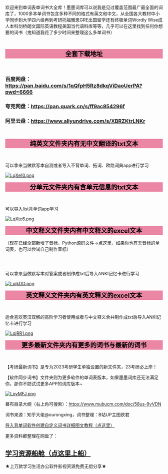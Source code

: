 欢迎来到单词表单词书大全库！墨墨词库可以说我是见过覆盖范围最广最全面的词库了，1000多本单词书包含多种不同的格式有英文和中文，从全国各大教材中小学同步到大学四六级再到考研托福雅思GRE出国留学还有终极单词Wordly Wise成人本科剑桥朗文国际英语教程美国当代语料库等等，几乎可以在这里找到任何你想要的词书（鬼知道我花了多少时间来整理这么多单词书）

<div style="background-color:;
            width:full;
            height:30px;
            color: black;
            text-align: center;
            font-weight: bold;
            font-size: 25px;"></div>


<div style="background-color:#eb86a4;
            width:full;
            height:30px;
            color: black;
            text-align: center;
            font-weight: bold;
            font-size: 20px;">全套下载地址</div>


<div style="background-color:;
            width:full;
            height:30px;
            color: black;
            text-align: center;
            font-weight: bold;
            font-size: 25px;"></div>


### 百度网盘：https://pan.baidu.com/s/1qQfpH5Rz8dkqViDaoUerPA?pwd=6666

### 夸克网盘：https://pan.quark.cn/s/ff9ac854296f

### 阿里云盘：https://www.aliyundrive.com/s/XBRZKtrLNKr

<div style="background-color:;
            width:full;
            height:30px;
            color: black;
            text-align: center;
            font-weight: bold;
            font-size: 25px;"></div>


<div style="background-color:#eb86a4;
            width:full;
            height:30px;
            color: black;
            text-align: center;
            font-weight: bold;
            font-size: 20px;">纯英文文件夹内有无中文翻译的txt文本</div>


<div style="background-color:;
            width:full;
            height:30px;
            color: black;
            text-align: center;
            font-weight: bold;
            font-size: 25px;"></div>


可以拿来当做默写本自测或者导入不背单词、拓词、欧路词典app进行学习

[![LqXe10.png](https://s1.ax1x.com/2022/04/27/LqXe10.png)](https://tuostudy.com/%F0%9F%93%9C%20050%23%20%E5%8D%95%E8%AF%8D%E6%96%87%E6%9C%AC/%F0%9F%93%81%2001%23%20%E7%BA%AF%E8%8B%B1%E6%96%87%E7%89%88/)

<div style="background-color:#eb86a4;
            width:full;
            height:30px;
            color: black;
            text-align: center;
            font-weight: bold;
            font-size: 20px;">分单元文件夹内有含单元信息的txt文本</div>


<div style="background-color:;
            width:full;
            height:30px;
            color: black;
            text-align: center;
            font-weight: bold;
            font-size: 25px;"></div>


可以导入list背单词app学习

[![LqXtc6.png](https://s1.ax1x.com/2022/04/27/LqXtc6.png)](https://tuostudy.com/%F0%9F%93%9C%20050%23%20%E5%8D%95%E8%AF%8D%E6%96%87%E6%9C%AC/%F0%9F%93%81%2002%23%20%E5%88%86%E5%8D%95%E5%85%83%E7%89%88/)

<div style="background-color:#eb86a4;
            width:full;
            height:30px;
            color: black;
            text-align: center;
            font-weight: bold;
            font-size: 20px;">中文释义文件夹内有中文释义的excel文本</div>
           

（现在已经全部新增了音标，Python源码文件→[点这里](https://tuostudy.com/%F0%9F%93%9C%20050%23%20%E5%8D%95%E8%AF%8D%E6%96%87%E6%9C%AC/%F0%9F%93%81%2003%23%20%E4%B8%AD%E6%96%87%E9%87%8A%E4%B9%89/%F0%9F%93%81%2000%23%20%E6%BA%90%E4%BB%A3%E7%A0%81%EF%BC%88%E4%BD%A0%E4%B9%9F%E5%8F%AF%E4%BB%A5%E8%87%AA%E5%B7%B1%E5%81%9A%EF%BC%89/)，如果你也有无音标的单词表，也可以尝试自己制作音标）


<div style="background-color:;
            width:full;
            height:30px;
            color: black;
            text-align: center;
            font-weight: bold;
            font-size: 25px;"></div>


可以拿来当做默写本对答案或者制作成txt后导入ANKI记忆卡进行学习

[![LqjkDO.png](https://s1.ax1x.com/2022/04/27/LqjkDO.png)](https://tuostudy.com/%F0%9F%93%9C%20050%23%20%E5%8D%95%E8%AF%8D%E6%96%87%E6%9C%AC/%F0%9F%93%81%2003%23%20%E4%B8%AD%E6%96%87%E9%87%8A%E4%B9%89/)

<div style="background-color:#eb86a4;
            width:full;
            height:30px;
            color: black;
            text-align: center;
            font-weight: bold;
            font-size: 20px;">英文释义文件夹内有英文释义的excel文本</div>


<div style="background-color:;
            width:full;
            height:30px;
            color: black;
            text-align: center;
            font-weight: bold;
            font-size: 25px;"></div>


适合喜欢英汉双解的高阶学习者使用或者与中文释义合并制作成txt后导入ANKI记忆卡进行学习

[![LqjRR1.png](https://s1.ax1x.com/2022/04/27/LqjRR1.png)](https://tuostudy.com/%F0%9F%93%9C%20050%23%20%E5%8D%95%E8%AF%8D%E6%96%87%E6%9C%AC/%F0%9F%93%81%2004%23%20%E8%8B%B1%E6%96%87%E9%87%8A%E4%B9%89/)

<div style="background-color:#eb86a4;
            width:full;
            height:30px;
            color: black;
            text-align: center;
            font-weight: bold;
            font-size: 20px;">更多最新文件夹内有更多的词书与最新的词书</div>


<div style="background-color:;
            width:full;
            height:30px;
            color: black;
            text-align: center;
            font-weight: bold;
            font-size: 25px;"></div>


【考研最新词书】是专为2023考研学生单独设置的新文件夹，23考研必上岸！

【软件同步词书】文件夹则为更多软件的单词表版本，如果墨墨词库还无法满足你，那你不妨试试更多APP的词库版本~

[![LqvMFJ.png](https://s1.ax1x.com/2022/04/27/LqvMFJ.png)](https://tuostudy.com/%F0%9F%93%9C%20050%23%20%E5%8D%95%E8%AF%8D%E6%96%87%E6%9C%AC/%F0%9F%93%81%2005%23%20%E6%9B%B4%E5%A4%9A%E6%9C%80%E6%96%B0/%F0%9F%93%81%20%E8%BD%AF%E4%BB%B6%E5%90%8C%E6%AD%A5%E8%AF%8D%E4%B9%A6/)

幕布目录大纲（右上角可搜索）：https://www.mubucm.com/doc/58us-9vVDN

词书来源：知乎大佬@ourongxing，词书整理：B站UP主图欧君

[导入背单词软件创建自定义词书详细图文教程（点这里）](https://www.bilibili.com/read/cv14556183)

更多资料都整理在网盘了：

## [学习资源船舱（点这里上船）](https://tuo.icodeq.com/quark)

★上万款学习生活办公软件影视资源免费无偿分享★
